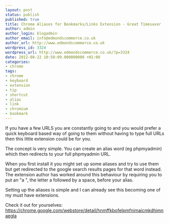```yaml
---
layout: post
status: publish
published: true
title: Chrome Aliases for Bookmarks/Links Extension - Great Timesaver
author: admin
author_login: blogadmin
author_email: info@edmondscommerce.co.uk
author_url: http://www.edmondscommerce.co.uk
wordpress_id: 3324
wordpress_url: http://www.edmondscommerce.co.uk/?p=3324
date: 2012-08-22 10:50:09.000000000 +01:00
categories:
- chrome
tags:
- chrome
- keyboard
- extension
- tip
- shortcut
- alias
- link
- chromium
- bookmark
---
```

If you have a few URLS you are constantly going to and you would prefer a quick keyboard based way of going to them without having to type full URLs then this little extension could be for you.

The concept is very simple. You can create an alias word (eg phpmyadmin) which then redirects to your full phpmyadmin URL.

When you first install it you might set up some aliases and try to use them but get redirected to the google search results pages for that word instead. The extension author has worked around this behaviour by requiring you to put an "a ", the letter a followed by a space, before your alias.

Setting up the aliases is simple and I can already see this becoming one of my must have extensions.

Check it out for yourselves:
<a href="https://chrome.google.com/webstore/detail/hnmffkbofelpmfnimaicmkdhimnaegla" title="Chrome Link Alias" target="_blank">https://chrome.google.com/webstore/detail/hnmffkbofelpmfnimaicmkdhimnaegla</a>
